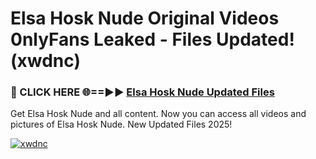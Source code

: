 # Elsa Hosk Nude Original Videos 0nlyFans Leaked - Files Updated! (xwdnc)

<h3>🔴 CLICK HERE 🌐==►► <a href="https://tinyurl.com/5h6xmrr3" rel="nofollow">Elsa Hosk Nude Updated Files</a></h3>

Get Elsa Hosk Nude and all content. Now you can access all videos and pictures of Elsa Hosk Nude. New Updated Files 2025!

[![xwdnc](https://i.imgur.com/KVD873Z.gif)](https://tinyurl.com/5h6xmrr3)
